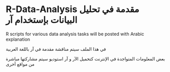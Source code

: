 # R-Data-Analysis مقدمة في تحليل البيانات بإستخدام آر
R scripts for various data analysis tasks will be posted with Arabic explanation

في هذا الملف سيتم مناقشة مقدمة في آر باللغة العربية

بعض المعلومات المتواجدة في الإنترنت كتحميل الآر و آر استوديو سيتم مشاركتها مباشرة من مواقع أخرى
